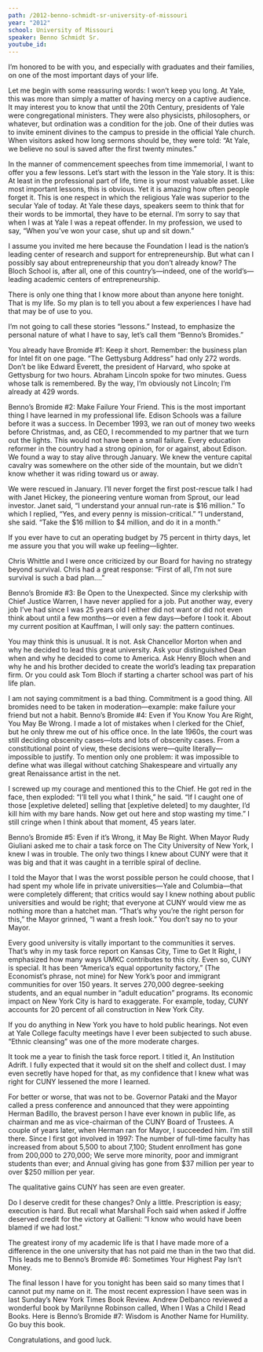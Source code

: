 ```yaml
---
path: /2012-benno-schmidt-sr-university-of-missouri
year: "2012"
school: University of Missouri
speaker: Benno Schmidt Sr.
youtube_id: 
---
```


I’m honored to be with you, and especially with graduates and their families, on one of the most important days of your life.

Let me begin with some reassuring words: I won’t keep you long. At Yale, this was more than simply a matter of having mercy on a captive audience. It may interest you to know that until the 20th Century, presidents of Yale were congregational ministers. They were also physicists, philosophers, or whatever, but ordination was a condition for the job. One of their duties was to invite eminent divines to the campus to preside in the official Yale church. When visitors asked how long sermons should be, they were told: “At Yale, we believe no soul is saved after the first twenty minutes.”

In the manner of commencement speeches from time immemorial, I want to offer you a few lessons. Let’s start with the lesson in the Yale story. It is this: At least in the professional part of life, time is your most valuable asset. Like most important lessons, this is obvious. Yet it is amazing how often people forget it. This is one respect in which the religious Yale was superior to the secular Yale of today. At Yale these days, speakers seem to think that for their words to be immortal, they have to be eternal. I’m sorry to say that when I was at Yale I was a repeat offender. In my profession, we used to say, “When you’ve won your case, shut up and sit down.”

I assume you invited me here because the Foundation I lead is the nation’s leading center of research and support for entrepreneurship. But what can I possibly say about entrepreneurship that you don’t already know? The Bloch School is, after all, one of this country’s—indeed, one of the world’s—leading academic centers of entrepreneurship.

There is only one thing that I know more about than anyone here tonight. That is my life. So my plan is to tell you about a few experiences I have had that may be of use to you.

I’m not going to call these stories “lessons.” Instead, to emphasize the personal nature of what I have to say, let’s call them “Benno’s Bromides.”

You already have Bromide #1: Keep it short. Remember: the business plan for Intel fit on one page. “The Gettysburg Address” had only 272 words. Don’t be like Edward Everett, the president of Harvard, who spoke at Gettysburg for two hours. Abraham Lincoln spoke for two minutes. Guess whose talk is remembered. By the way, I’m obviously not Lincoln; I’m already at 429 words.

Benno’s Bromide #2: Make Failure Your Friend. This is the most important thing I have learned in my professional life. Edison Schools was a failure before it was a success. In December 1993, we ran out of money two weeks before Christmas, and, as CEO, I recommended to my partner that we turn out the lights. This would not have been a small failure. Every education reformer in the country had a strong opinion, for or against, about Edison. We found a way to stay alive through January. We knew the venture capital cavalry was somewhere on the other side of the mountain, but we didn’t know whether it was riding toward us or away.

We were rescued in January. I’ll never forget the first post-rescue talk I had with Janet Hickey, the pioneering venture woman from Sprout, our lead investor. Janet said, “I understand your annual run-rate is $16 million.” To which I replied, “Yes, and every penny is mission-critical.” “I understand, she said. “Take the $16 million to $4 million, and do it in a month.”

If you ever have to cut an operating budget by 75 percent in thirty days, let me assure you that you will wake up feeling—lighter.

Chris Whittle and I were once criticized by our Board for having no strategy beyond survival. Chris had a great response: “First of all, I’m not sure survival is such a bad plan.…”

Benno’s Bromide #3: Be Open to the Unexpected. Since my clerkship with Chief Justice Warren, I have never applied for a job. Put another way, every job I’ve had since I was 25 years old I either did not want or did not even think about until a few months—or even a few days—before I took it. About my current position at Kauffman, I will only say: the pattern continues.

You may think this is unusual. It is not. Ask Chancellor Morton when and why he decided to lead this great university. Ask your distinguished Dean when and why he decided to come to America. Ask Henry Bloch when and why he and his brother decided to create the world’s leading tax preparation firm. Or you could ask Tom Bloch if starting a charter school was part of his life plan.

I am not saying commitment is a bad thing. Commitment is a good thing. All bromides need to be taken in moderation—example: make failure your friend but not a habit.
Benno’s Bromide #4: Even if You Know You Are Right, You May Be Wrong.
I made a lot of mistakes when I clerked for the Chief, but he only threw me out of his office once. In the late 1960s, the court was still deciding obscenity cases—lots and lots of obscenity cases. From a constitutional point of view, these decisions were—quite literally—impossible to justify. To mention only one problem: it was impossible to define what was illegal without catching Shakespeare and virtually any great Renaissance artist in the net.

I screwed up my courage and mentioned this to the Chief. He got red in the face, then exploded: “I’ll tell you what I think,” he said. “If I caught one of those [expletive deleted] selling that [expletive deleted] to my daughter, I’d kill him with my bare hands. Now get out here and stop wasting my time.” I still cringe when I think about that moment, 45 years later.

Benno’s Bromide #5: Even if it’s Wrong, it May Be Right. When Mayor Rudy Giuliani asked me to chair a task force on The City University of New York, I knew I was in trouble. The only two things I knew about CUNY were that it was big and that it was caught in a terrible spiral of decline.

I told the Mayor that I was the worst possible person he could choose, that I had spent my whole life in private universities—Yale and Columbia—that were completely different; that critics would say I knew nothing about public universities and would be right; that everyone at CUNY would view me as nothing more than a hatchet man. “That’s why you’re the right person for this,” the Mayor grinned, “I want a fresh look.” You don’t say no to your Mayor.

Every good university is vitally important to the communities it serves. That’s why in my task force report on Kansas City, Time to Get It Right, I emphasized how many ways UMKC contributes to this city. Even so, CUNY is special. It has been “America’s equal opportunity factory,” (The Economist’s phrase, not mine) for New York’s poor and immigrant communities for over 150 years. It serves 270,000 degree-seeking students, and an equal number in “adult education” programs. Its economic impact on New York City is hard to exaggerate. For example, today, CUNY accounts for 20 percent of all construction in New York City.

If you do anything in New York you have to hold public hearings. Not even at Yale College faculty meetings have I ever been subjected to such abuse. “Ethnic cleansing” was one of the more moderate charges.

It took me a year to finish the task force report. I titled it, An Institution Adrift. I fully expected that it would sit on the shelf and collect dust. I may even secretly have hoped for that, as my confidence that I knew what was right for CUNY lessened the more I learned.

For better or worse, that was not to be. Governor Pataki and the Mayor called a press conference and announced that they were appointing Herman Badillo, the bravest person I have ever known in public life, as chairman and me as vice-chairman of the CUNY Board of Trustees. A couple of years later, when Herman ran for Mayor, I succeeded him. I’m still there. Since I first got involved in 1997:
The number of full-time faculty has increased from about 5,500 to about 7,100;
Student enrollment has gone from 200,000 to 270,000;
We serve more minority, poor and immigrant students than ever; and
Annual giving has gone from $37 million per year to over $250 million per year.

The qualitative gains CUNY has seen are even greater.

Do I deserve credit for these changes? Only a little. Prescription is easy; execution is hard. But recall what Marshall Foch said when asked if Joffre deserved credit for the victory at Gallieni: “I know who would have been blamed if we had lost.”

The greatest irony of my academic life is that I have made more of a difference in the one university that has not paid me than in the two that did. This leads me to Benno’s Bromide #6: Sometimes Your Highest Pay Isn’t Money.

The final lesson I have for you tonight has been said so many times that I cannot put my name on it. The most recent expression I have seen was in last Sunday’s New York Times Book Review. Andrew Delbanco reviewed a wonderful book by Marilynne Robinson called, When I Was a Child I Read Books. Here is Benno’s Bromide #7: Wisdom is Another Name for Humility. Go buy this book.

Congratulations, and good luck.
